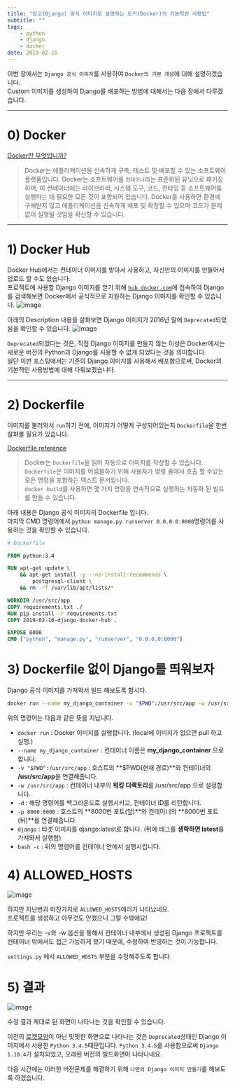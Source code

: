 ```yaml
---
title: "장고(Django) 공식 이미지로 설명하는 도커(Docker)의 기본적인 사용법"
subtitle: ""
tags:
    - python
    - django
    - docker
date: 2019-02-16
---
```


이번 장에서는 `Django 공식 이미지`를 사용하여 `Docker의 기본 개념`에 대해 설명하겠습니다.<br>
Custom 이미지를 생성하여 Django를 배포하는 방법에 대해서는 다음 장에서 다루겠습니다.

---

# 0) Docker

[Docker란 무엇입니까?](https://aws.amazon.com/ko/docker/)
>Docker는 애플리케이션을 신속하게 구축, 테스트 및 배포할 수 있는 소프트웨어 플랫폼입니다. Docker는 소프트웨어를 `컨테이너`라는 표준화된 유닛으로 패키징하며, 이 컨테이너에는 라이브러리, 시스템 도구, 코드, 런타임 등 소프트웨어를 실행하는 데 필요한 모든 것이 포함되어 있습니다. Docker를 사용하면 환경에 구애받지 않고 애플리케이션을 신속하게 배포 및 확장할 수 있으며 코드가 문제없이 실행될 것임을 확신할 수 있습니다.

---

# 1) Docker Hub
Docker Hub에서는 컨테이너 이미지를 받아서 사용하고, 자신만의 이미지를 만들어서 업로드 할 수도 있습니다.<br>
프로젝트에 사용할 Django 이미지를 얻기 위해 [`hub.docker.com`](https://hub.docker.com/_/django)에 접속하여 Django를 검색해보면 Docker에서 공식적으로 지원하는 Django 이미지를 확인할 수 있습니다.
![image](https://user-images.githubusercontent.com/34048253/52415147-94b42c00-2b29-11e9-90ca-bd8a777ff351.png)

아래의 Description 내용을 살펴보면 Django 이미지가 2016년 말에 `Deprecated`되었음을 확인할 수 있습니다.
![image](https://user-images.githubusercontent.com/34048253/52911229-5c101180-32e4-11e9-898c-0f34d4470633.png)

`Deprecated`되었다는 것은, 직접 Django 이미지를 만들지 않는 이상은 Docker에서는 새로운 버전의 Python과 Django를 사용할 수 없게 되었다는 것을 의미합니다.<br>
일단 이번 포스팅에서는 기존의 Django 이미지를 사용해서 배포함으로써, Docker의 기본적인 사용방법에 대해 다뤄보겠습니다.

---

# 2) Dockerfile

이미지를 불러와서 `run`하기 전에, 이미지가 어떻게 구성되어있는지 `Dockerfile`을 한번 살펴볼 필요가 있습니다.

[Dockerfile reference](https://docs.docker.com/engine/reference/builder/)
>Docker는 `Dockerfile`을 읽어 자동으로 이미지를 작성할 수 있습니다. `Dockerfile`은 이미지를 어셈블하기 위해 사용자가 명령 줄에서 호출 할 수있는 모든 명령을 포함하는 텍스트 문서입니다.<br>
`docker build`를 사용하면 몇 가지 명령을 연속적으로 실행하는 자동화 된 빌드를 만들 수 있습니다.

아래 내용은 Django 공식 이미지의 Dockerfile 입니다.<br>
마지막 CMD 명령어에서 `python manage.py runserver 0.0.0.0:8000`명령어를 사용하는 것을 확인할 수 있습니다.

```dockerfile
# Dockerfile

FROM python:3.4

RUN apt-get update \
    && apt-get install -y --no-install-recommends \
        postgresql-client \
    && rm -rf /var/lib/apt/lists/*

WORKDIR /usr/src/app
COPY requirements.txt ./
RUN pip install -r requirements.txt
COPY 2019-02-16-django-docker-hub .

EXPOSE 8000
CMD ["python", "manage.py", "runserver", "0.0.0.0:8000"]
```

# 3) Dockerfile 없이 Django를 띄워보자

Django 공식 이미지를 가져와서 빌드 해보도록 합시다.

<script id="asciicast-XlAQaw2BxeUo6JeYqKQsfoFMc" src="https://asciinema.org/a/XlAQaw2BxeUo6JeYqKQsfoFMc.js" async></script>

```bash
docker run --name my_django_container -v "$PWD":/usr/src/app -w /usr/src/app -d -p 8000:8000 django bash -c "pip install django && django-admin startproject mydjangoproject && cd mydjangoproject && python manage.py runserver 0.0.0.0:8000"
```

위의 명령어는 다음과 같은 뜻을 지닙니다.

- `docker run` : Docker 이미지를 실행합니다. (local에 이미지가 없으면 pull 하고 실행.)
- `--name my_django_container` : 컨테이너 이름은 **my_django_container** 으로 합니다.
- `-v "$PWD":/usr/src/app` : 호스트의 **$PWD(현재 경로)**와 컨테이너의 **/usr/src/app**을 연결해줍니다.
- `-w /usr/src/app` : 컨테이너 내부의 **워킹 디렉토리**를 /usr/src/app 으로 설정합니다.
- `-d` : 해당 명령어를 백그라운드로 실행시키고, 컨테이너 ID를 리턴합니다.
- `-p 8000:8000` : 호스트의 **8000번 포트(앞)**와 컨테이너의 **8000번 포트(뒤)**를 연결해줍니다.
- `django` : 타겟 이미지를 django:latest로 합니다. (뒤에 태그를 **생략하면 latest**를 가져와서 실행함)
- `bash -c` : 뒤의 명령어를 컨테이너 안에서 실행시킵니다.

# 4) ALLOWED_HOSTS

![image](https://user-images.githubusercontent.com/34048253/52415825-70f1e580-2b2b-11e9-85a5-a9876bf33dd8.png)

하지만 지난번과 마찬가지로 `ALLOWED_HOSTS`에러가 나타났네요.<br>
프로젝트를 생성하고 아무것도 안했으니 그럴 수밖에요!

하지만 우리는 -v와 -w 옵션을 통해서 컨테이너 내부에서 생성된 Django 프로젝트를 컨테이너 밖에서도 접근 가능하게 했기 때문에, 수정하여 반영하는 것이 가능합니다.

`settings.py` 에서 `ALLOWED_HOSTS` 부분을 수정해주도록 합니다.

<script id="asciicast-aLv4kVJi7vU8IQTc8D7HaqBEI" src="https://asciinema.org/a/aLv4kVJi7vU8IQTc8D7HaqBEI.js" async></script>

# 5) 결과

![image](https://user-images.githubusercontent.com/34048253/52416726-9f70c000-2b2d-11e9-9eb9-fb164097b865.png)

수정 결과 제대로 된 화면이 나타나는 것을 확인할 수 있습니다.

이전의 [로켓모양](https://user-images.githubusercontent.com/34048253/51082317-0f1aa780-1748-11e9-91b7-2a6c99a98b4b.png)이 아닌 밋밋한 화면으로 나타나는 것은 `Deprecated`상태인 Django 이미지에서 사용한 `Python 3.4.5`때문입니다.
`Python 3.4.5`를 사용함으로써 `Django 1.10.4`가 설치되었고, 오래된 버전의 빌드화면이 나타나네요.

다음 시간에는 이러한 버전문제를 해결하기 위해 `나만의 Django 이미지 만들기`를 해보도록 하겠습니다.
